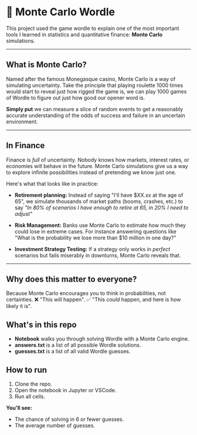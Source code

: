# 🎲 Monte Carlo Wordle
This project used the game wordle to explain one of the most important tools I learned in statistics and quantitative finance: **Monte Carlo** simulations.

<hr>

## What is Monte Carlo?
Named after the famous Monegasque casino, Monte Carlo is a way of simulating uncertainty. Take the principle that playing roulette 1000 times would start to reveal just how rigged the game is, we can play 1000 games of Wordle to figure out just how good our opener word is.

**Simply put** we can measure a slice of random events to get a reasonably accurate understanding of the odds of success and failure in an uncertain environment.

<hr>

## In Finance
Finance is *full* of uncertainty. Nobody knows how markets, interest rates, or economies will behave in the future. Monte Carlo simulations give us a way to explore infinite possibilities instead of pretending we know just one.

Here's what that looks like in practice:

- **Retirement planning:**
Instead of saying "I'll have $XX.xx at the age of 65", we simulate thousands of market paths (booms, crashes, etc.) to say *"In 80% of scenarios I have enough to retire at 65, in 20% I need to adjust"*

- **Risk Management:**
Banks use Monte Carlo to estimate how much they could lose in extreme cases. For instance answering questions like "What is the probability we lose more than $10 million in one day?"

- **Investment Strategy Testing:**
If a strategy only works in *perfect* scenarios but fails miserably in downturns, Monte Carlo reveals that.

<hr>

## Why does this matter to everyone?
Because Monte Carlo encourages you to think in probabilities, not certainties.
❌ "This will happen".
✅ "This *could* happen, and here is how likely it is".


## What's in this repo
- **Notebook** walks you through solving Wordle with a Monte Carlo engine.
- **answers.txt** is a list of all possible Wordle solutions.
- **guesses.txt** is a list of all valid Wordle guesses.


## How to run
1. Clone the repo.
2. Open the notebook in Jupyter or VSCode.
3. Run all cells.

**You'll see:**
- The chance of solving in 6 or fewer guesses.
- The average number of guesses.